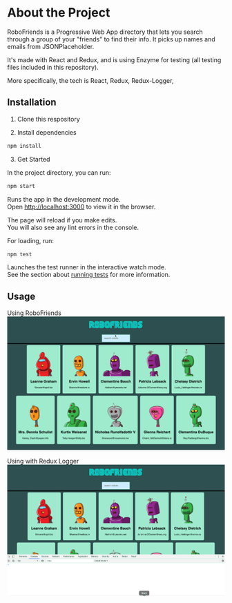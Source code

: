 # About the Project

RoboFriends is a Progressive Web App directory that lets you search through a group of your "friends" to find their info. It picks up names and emails from JSONPlaceholder.

It's made with React and Redux, and is using Enzyme for testing (all testing files included in this repository).

More specifically, the tech is React, Redux, Redux-Logger, 

## Installation

1. Clone this respository

2. Install dependencies

```bash
npm install
```

3. Get Started 

In the project directory, you can run:

```bash
npm start
```
Runs the app in the development mode.<br>
Open [http://localhost:3000](http://localhost:3000) to view it in the browser.

The page will reload if you make edits.<br>
You will also see any lint errors in the console.

For loading, run: 
```bash 
npm test
```

Launches the test runner in the interactive watch mode.<br>
See the section about [running tests](https://facebook.github.io/create-react-app/docs/running-tests) for more information.


## Usage

Using RoboFriends
![Using RoboFriends](/Images/RoboFriendsMain.gif)

Using with Redux Logger
![RoboFriends with Redux Logger](/Images/RoboFriends_Redux_Logger.gif)
